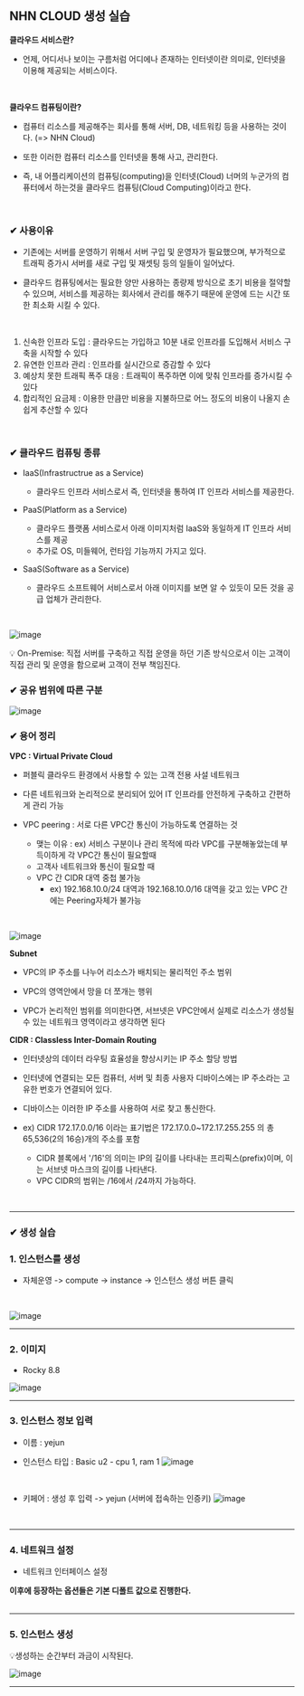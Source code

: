 ## NHN CLOUD 생성 실습
**클라우드 서비스란?**
- 언제, 어디서나 보이는 구름처럼 어디에나 존재하는 인터넷이란 의미로, 인터넷을 이용해 제공되는 서비스이다.
<br>

**클라우드 컴퓨팅이란?**
- 컴퓨터 리소스를 제공해주는 회사를 통해 서버, DB, 네트워킹 등을 사용하는 것이다. (=> NHN Cloud)

- 또한 이러한 컴퓨터 리소스를 인터넷을 통해 사고, 관리한다.

- 즉, 내 어플리케이션의 컴퓨팅(computing)을 인터넷(Cloud) 너머의 누군가의 컴퓨터에서 하는것을
 클라우드 컴퓨팅(Cloud Computing)이라고 한다.
<br>

### ✔ 사용이유
- 기존에는 서버를 운영하기 위해서 서버 구입 및 운영자가 필요했으며, 부가적으로 트래픽 증가시
서버를 새로 구입 및 재셋팅 등의 일들이 일어났다.

- 클라우드 컴퓨팅에서는 필요한 양만 사용하는 종량제 방식으로 초기 비용을 절약할 수 있으며,
서비스를 제공하는 회사에서 관리를 해주기 때문에 운영에 드는 시간 또한 최소화 시킬 수 있다.
<br>

1. 신속한 인프라 도입 : 클라우드는 가입하고 10분 내로 인프라를 도입해서 서비스 구축을 시작할 수 있다
2. 유연한 인프라 관리 : 인프라를 실시간으로 증감할 수 있다
3. 예상치 못한 트래픽 폭주 대응 : 트래픽이 폭주하면 이에 맞춰 인프라를 증가시킬 수 있다
4. 합리적인 요금제 : 이용한 만큼만 비용을 지불하므로 어느 정도의 비용이 나올지 손쉽게 추산할 수 있다
<br>

### ✔ 클라우드 컴퓨팅 종류
- IaaS(Infrastructrue as a Service)
  - 클라우드 인프라 서비스로서 즉, 인터넷을 통하여 IT 인프라 서비스를 제공한다.

- PaaS(Platform as a Service)
  - 클라우드 플랫폼 서비스로서 아래 이미지처럼 IaaS와 동일하게 IT 인프라 서비스를 제공
  - 추가로 OS, 미들웨어, 런타임 기능까지 가지고 있다.

- SaaS(Software as a Service)
  - 클라우드 소프트웨어 서비스로서 아래 이미지를 보면 알 수 있듯이 모든 것을 공급 업체가 관리한다. 
 <br>

![image](https://github.com/bjsystems/rnd/assets/121341413/efd4684e-b78c-4724-872d-bb7625c7dc6e)
<br>

💡 On-Premise: 직접 서버를 구축하고 직접 운영을 하던 기존 방식으로서
이는 고객이 직접 관리 및 운영을 함으로써 고객이 전부 책임진다.
<br>

### ✔ 공유 범위에 따른 구분
![image](https://github.com/bjsystems/rnd/assets/121341413/be7f4d5f-58e4-4b11-927f-8a88e15bfa9d)
<br>

### ✔ 용어 정리
**VPC : Virtual Private Cloud**
- 퍼블릭 클라우드 환경에서 사용할 수 있는 고객 전용 사설 네트워크

- 다른 네트워크와 논리적으로 분리되어 있어 IT 인프라를 안전하게 구축하고 간편하게 관리 가능

- VPC peering : 서로 다른 VPC간 통신이 가능하도록 연결하는 것
  - 맺는 이유 : ex) 서비스 구분이나 관리 목적에 따라 VPC를 구분해놓았는데 부득이하게 각 VPC간 통신이 필요할때
  - 고객사 네트워크와 통신이 필요할 때
  - VPC 간 CIDR 대역 중첩 불가능
    - ex) 192.168.10.0/24 대역과  192.168.10.0/16 대역을 갖고 있는 VPC 간에는 Peering자체가 불가능 
<br>

![image](https://github.com/bjsystems/rnd/assets/121341413/e1cdb538-f7c3-4f65-93af-dae716ed98b1)
<br>

**Subnet**
- VPC의 IP 주소를 나누어 리소스가 배치되는 물리적인 주소 범위

- VPC의 영역안에서 망을 더 쪼개는 행위

- VPC가 논리적인 범위를 의미한다면, 
서브넷은 VPC안에서 실제로 리소스가 생성될 수 있는 네트워크 영역이라고 생각하면 된다

**CIDR : Classless Inter-Domain Routing**
- 인터넷상의 데이터 라우팅 효율성을 향상시키는 IP 주소 할당 방법

- 인터넷에 연결되는 모든 컴퓨터, 서버 및 최종 사용자 디바이스에는 IP 주소라는 고유한 번호가 연결되어 있다.

- 디바이스는 이러한 IP 주소를 사용하여 서로 찾고 통신한다.

- ex) CIDR 172.17.0.0/16 이라는 표기법은 172.17.0.0~172.17.255.255 의 총 65,536(2의 16승)개의 주소를 포함
  - CIDR 블록에서 '/16'의 의미는 IP의 길이를 나타내는 프리픽스(prefix)이며, 이는 서브넷 마스크의 길이를 나타낸다.
  - VPC CIDR의 범위는 /16에서 /24까지 가능하다.
<br>
<hr>

### ✔ 생성 실습

### 1. 인스턴스를 생성
- 자체운영 -> compute -> instance -> 인스턴스 생성 버튼 클릭
<br>

![image](https://github.com/bjsystems/rnd/assets/121341413/d2c6ec21-15b6-48db-8dca-f38709755428)
<br>
<hr>

### 2. 이미지
- Rocky 8.8

![image](https://github.com/bjsystems/rnd/assets/121341413/74f570b1-8f0f-4947-bebd-f81dddc50697)
<br>
<hr>

### 3. 인스턴스 정보 입력
- 이름 : yejun

- 인스턴스 타입 : Basic u2 - cpu 1, ram 1
![image](https://github.com/bjsystems/rnd/assets/121341413/dbab27f4-5846-4733-8858-c6b0130f80f7)
<br>

- 키페어 : 생성 후 입력 -> yejun (서버에 접속하는 인증키)
![image](https://github.com/bjsystems/rnd/assets/121341413/96456f97-d6c0-4046-beb8-cd02496a46df)
<br>
<hr>

### 4. 네트워크 설정
- 네트워크 인터페이스 설정

**이후에 등장하는 옵션들은 기본 디폴트 값으로 진행한다.**<br>
<br>
<hr>

### 5. 인스턴스 생성<br>
💡생성하는 순간부터 과금이 시작된다.
<br>

![image](https://github.com/bjsystems/rnd/assets/121341413/02c53bb4-48b8-4272-94ea-65ebf8b5b088)
<br>
<hr>







